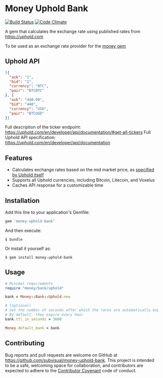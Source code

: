 # Money Uphold Bank

[![Build Status](https://travis-ci.org/subvisual/money-uphold-bank.svg?branch=master)](https://travis-ci.org/subvisual/money-uphold-bank) [![Code Climate](https://codeclimate.com/github/subvisual/money-uphold-bank/badges/gpa.svg)](https://codeclimate.com/github/subvisual/money-uphold-bank)

A gem that calculates the exchange rate using published rates from https://uphold.com

To be used as an exchange rate provider for the [money gem](https://github.com/RubyMoney/money)

## Uphold API

```json
[{
  "ask": "1",
  "bid": "1",
  "currency": "BTC",
  "pair": "BTCBTC"
}, {
  "ask": "440.99",
  "bid": "440",
  "currency": "USD",
  "pair": "BTCUSD"
}]
```

Full description of the ticker endpoint: https://uphold.com/en/developer/api/documentation/#get-all-tickers
Full Uphold API specification: https://uphold.com/en/developer/api/documentation

## Features

* Calculates exchange rates based on the mid market price, as [specified by Uphold itself](https://support.uphold.com/hc/en-us/articles/203664225-How-does-Uphold-set-its-conversion-rates-)
* Supports all Uphold currencies, including Bitcoin, Litecoin, and Voxelus
* Caches API response for a customizable time

## Installation

Add this line to your application's Gemfile:

```ruby
gem 'money-uphold-bank'
```

And then execute:

    $ bundle

Or install it yourself as:

    $ gem install money-uphold-bank

## Usage

```ruby
# Minimal requirements
require "money/bank/uphold"

bank = Money::Bank::Uphold.new

# (optional)
# Set the number of seconds after which the rates are automatically expired.
# By default, they expire every hour
bank.ttl_in_seconds = 3600

Money.default_bank = bank
```

## Contributing

Bug reports and pull requests are welcome on GitHub at https://github.com/subvisual/money-uphold-bank. This project is intended to be a safe, welcoming space for collaboration, and contributors are expected to adhere to the [Contributor Covenant](http://contributor-covenant.org) code of conduct.

